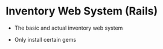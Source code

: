 # Inventory Web System (Rails)

* The basic and actual inventory web system

* Only install certain gems
